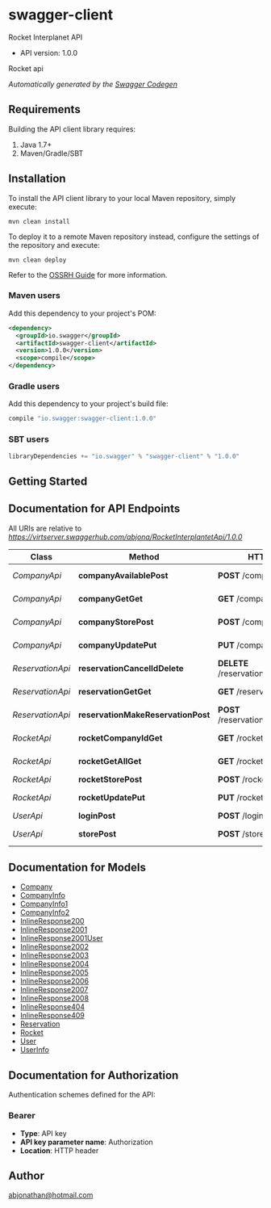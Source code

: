 # swagger-client

Rocket Interplanet API
- API version: 1.0.0

Rocket api


*Automatically generated by the [Swagger Codegen](https://github.com/swagger-api/swagger-codegen)*

## Requirements

Building the API client library requires:
1. Java 1.7+
2. Maven/Gradle/SBT

## Installation

To install the API client library to your local Maven repository, simply execute:

```shell
mvn clean install
```

To deploy it to a remote Maven repository instead, configure the settings of the repository and execute:

```shell
mvn clean deploy
```

Refer to the [OSSRH Guide](http://central.sonatype.org/pages/ossrh-guide.html) for more information.

### Maven users

Add this dependency to your project's POM:

```xml
<dependency>
  <groupId>io.swagger</groupId>
  <artifactId>swagger-client</artifactId>
  <version>1.0.0</version>
  <scope>compile</scope>
</dependency>
```

### Gradle users

Add this dependency to your project's build file:

```groovy
compile "io.swagger:swagger-client:1.0.0"
```

### SBT users

```scala
libraryDependencies += "io.swagger" % "swagger-client" % "1.0.0"
```

## Getting Started

## Documentation for API Endpoints

All URIs are relative to *https://virtserver.swaggerhub.com/abjona/RocketInterplantetApi/1.0.0*

Class | Method | HTTP request | Description
------------ | ------------- | ------------- | -------------
*CompanyApi* | **companyAvailablePost** | **POST** /company/available | available company
*CompanyApi* | **companyGetGet** | **GET** /company/get | get companies
*CompanyApi* | **companyStorePost** | **POST** /company/store | store company
*CompanyApi* | **companyUpdatePut** | **PUT** /company/update | update company
*ReservationApi* | **reservationCancelIdDelete** | **DELETE** /reservation/cancel/{id} | cancel reservation
*ReservationApi* | **reservationGetGet** | **GET** /reservation/get | get reservation
*ReservationApi* | **reservationMakeReservationPost** | **POST** /reservation/makeReservation | make reservation
*RocketApi* | **rocketCompanyIdGet** | **GET** /rocket/{companyId} | get rockets company
*RocketApi* | **rocketGetAllGet** | **GET** /rocket/getAll | get all rockets
*RocketApi* | **rocketStorePost** | **POST** /rocket/store | store rocket
*RocketApi* | **rocketUpdatePut** | **PUT** /rocket/update | update rocket
*UserApi* | **loginPost** | **POST** /login | login users
*UserApi* | **storePost** | **POST** /store | store user or admin


## Documentation for Models

 - [Company](Company.md)
 - [CompanyInfo](CompanyInfo.md)
 - [CompanyInfo1](CompanyInfo1.md)
 - [CompanyInfo2](CompanyInfo2.md)
 - [InlineResponse200](InlineResponse200.md)
 - [InlineResponse2001](InlineResponse2001.md)
 - [InlineResponse2001User](InlineResponse2001User.md)
 - [InlineResponse2002](InlineResponse2002.md)
 - [InlineResponse2003](InlineResponse2003.md)
 - [InlineResponse2004](InlineResponse2004.md)
 - [InlineResponse2005](InlineResponse2005.md)
 - [InlineResponse2006](InlineResponse2006.md)
 - [InlineResponse2007](InlineResponse2007.md)
 - [InlineResponse2008](InlineResponse2008.md)
 - [InlineResponse404](InlineResponse404.md)
 - [InlineResponse409](InlineResponse409.md)
 - [Reservation](Reservation.md)
 - [Rocket](Rocket.md)
 - [User](User.md)
 - [UserInfo](UserInfo.md)


## Documentation for Authorization

Authentication schemes defined for the API:
### Bearer

- **Type**: API key
- **API key parameter name**: Authorization
- **Location**: HTTP header


## Author

abjonathan@hotmail.com
